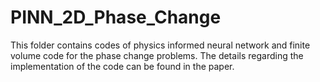# PINN_2D_Phase_Change
This folder contains codes of physics informed neural network and finite volume code for the phase change problems. The details regarding the implementation of the code can be found in the paper. 

